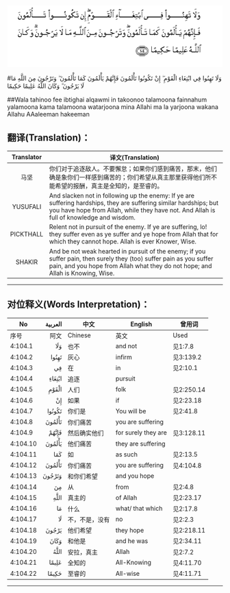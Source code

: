 ![004:104](images/004_104.gif)

#وَلَا تَهِنُوا فِي ابْتِغَاءِ الْقَوْمِ ۖ إِنْ تَكُونُوا تَأْلَمُونَ فَإِنَّهُمْ يَأْلَمُونَ كَمَا تَأْلَمُونَ ۖ وَتَرْجُونَ مِنَ اللَّهِ مَا لَا يَرْجُونَ ۗ وَكَانَ اللَّهُ عَلِيمًا حَكِيمًا 

##Wala tahinoo fee ibtighai alqawmi in takoonoo talamoona fainnahum yalamoona kama talamoona watarjoona mina Allahi ma la yarjoona wakana Allahu AAaleeman hakeeman 

## 翻译(Translation)：

| Translator | 译文(Translation)                                            |
| :--------: | ------------------------------------------------------------ |
|    马坚    | 你们对于追逐敌人。不要懈怠；如果你们感到痛苦，那末，他们确是象你们一样感到痛苦的；你们希望从真主那里获得他们所不能希望的报酬，真主是全知的，是至睿的。 |
|  YUSUFALI  | And slacken not in following up the enemy: If ye are suffering hardships, they are suffering similar hardships; but you have hope from Allah, while they have not. And Allah is full of knowledge and wisdom. |
| PICKTHALL  | Relent not in pursuit of the enemy. If ye are suffering, lo! they suffer even as ye suffer and ye hope from Allah that for which they cannot hope. Allah is ever Knower, Wise. |
|   SHAKIR   | And be not weak hearted in pursuit of the enemy; if you suffer pain, then surely they (too) suffer pain as you suffer pain, and you hope from Allah what they do not hope; and Allah is Knowing, Wise. |

---

## 对位释义(Words Interpretation)：

| No   | العربية | 中文    | English | 曾用词 |
| ---- | ------: | ------- | ------- | ------ |
| 序号 |    阿文 | Chinese | 英文    | Used   |
| 4:104.1  | وَلَا    | 也不           | and not             | 见1:7.8    |
| 4:104.2  | تَهِنُوا  | 灰心           | infirm              | 见3:139.2  |
| 4:104.3  | فِي     | 在             | in                  | 见2:10.1   |
| 4:104.4  | ابْتِغَاءِ | 追逐           | pursuit             |            |
| 4:104.5  | الْقَوْمِ  | 人们           | folk                | 见2:250.14 |
| 4:104.6  | إِنْ     | 如果           | if                  | 见2:23.18  |
| 4:104.7  | تَكُونُوا | 你们是         | You will be         | 见2:41.8   |
| 4:104.8  | تَأْلَمُونَ | 你们痛苦       | you are suffering   |            |
| 4:104.9  | فَإِنَّهُمْ  | 然后确实他们   | for surely they are | 见3:128.11 |
| 4:104.10 | يَأْلَمُونَ | 他们痛苦       | they are suffering  |            |
| 4:104.11 | كَمَا    | 如             | as such             | 见2:13.5   |
| 4:104.12 | تَأْلَمُونَ | 你们痛苦       | you are suffering   | 见4:104.8  |
| 4:104.13 | وَتَرْجُونَ | 和你们希望     | and you hope        |            |
| 4:104.14 | مِنَ     | 从             | from                | 见2:4.8    |
| 4:104.15 | اللَّهِ   | 真主的         | of Allah            | 见2:23.17  |
| 4:104.16 | مَا     | 什么           | what/ that which    | 见2:17.8   |
| 4:104.17 | لَا     | 不，不是，没有 | no                  | 见2:2.3    |
| 4:104.18 | يَرْجُونَ  | 他们希望       | they hope           | 见2:218.11 |
| 4:104.19 | وَكَانَ   | 和他是         | and he was          | 见2:34.11  |
| 4:104.20 | اللَّهُ   | 安拉，真主     | Allah               | 见2:7.2 |
| 4:104.21 | عَلِيمًا  | 全知的         | All-Knowing         | 见4:11.70  |
| 4:104.22 | حَكِيمًا  | 至睿的         | All-wise            | 见4:11.71  |

---
